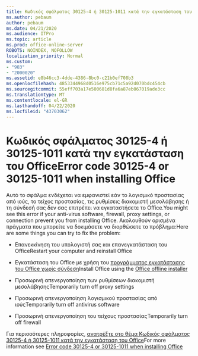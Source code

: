 ```yaml
---
title: Κωδικός σφάλματος 30125-4 ή 30125-1011 κατά την εγκατάσταση του Office
ms.author: pebaum
author: pebaum
ms.date: 04/21/2020
ms.audience: ITPro
ms.topic: article
ms.prod: office-online-server
ROBOTS: NOINDEX, NOFOLLOW
localization_priority: Normal
ms.custom:
- "983"
- "2000020"
ms.assetid: e8b46cc3-4dde-4386-8bc0-c21b0ef708b3
ms.openlocfilehash: 4853344968d0516e975cb71c5a92d070bdc454cb
ms.sourcegitcommit: 55eff703a17e500681d8fa6a87eb067019ade3cc
ms.translationtype: MT
ms.contentlocale: el-GR
ms.lasthandoff: 04/22/2020
ms.locfileid: "43703062"
---
```

# <a name="error-code-30125-4-or-30125-1011-when-installing-office"></a><span data-ttu-id="f1142-102">Κωδικός σφάλματος 30125-4 ή 30125-1011 κατά την εγκατάσταση του Office</span><span class="sxs-lookup"><span data-stu-id="f1142-102">Error code 30125-4 or 30125-1011 when installing Office</span></span>

<span data-ttu-id="f1142-103">Αυτό το σφάλμα ενδέχεται να εμφανιστεί εάν το λογισμικό προστασίας από ιούς, το τείχος προστασίας, τις ρυθμίσεις διακομιστή μεσολάβησης ή τη σύνδεσή σας δεν σας επιτρέπει να εγκαταστήσετε το Office.</span><span class="sxs-lookup"><span data-stu-id="f1142-103">You might see this error if your anti-virus software, firewall, proxy settings, or connection prevent you from installing Office.</span></span> <span data-ttu-id="f1142-104">Ακολουθούν ορισμένα πράγματα που μπορείτε να δοκιμάσετε να διορθώσετε το πρόβλημα:</span><span class="sxs-lookup"><span data-stu-id="f1142-104">Here are some things you can try to fix the problem:</span></span>
  
- <span data-ttu-id="f1142-105">Επανεκκίνηση του υπολογιστή σας και επανεγκατάσταση του Office</span><span class="sxs-lookup"><span data-stu-id="f1142-105">Restart your computer and reinstall Office</span></span>

- <span data-ttu-id="f1142-106">Εγκατάσταση του Office με χρήση του [προγράμματος εγκατάστασης του Office χωρίς σύνδεση](https://support.office.com/article/f0a85fe7-118f-41cb-a791-d59cef96ad1c?wt.mc_id=Alchemy_ClientDIA)</span><span class="sxs-lookup"><span data-stu-id="f1142-106">Install Office using the [Office offline installer](https://support.office.com/article/f0a85fe7-118f-41cb-a791-d59cef96ad1c?wt.mc_id=Alchemy_ClientDIA)</span></span>

- <span data-ttu-id="f1142-107">Προσωρινή απενεργοποίηση των ρυθμίσεων διακομιστή μεσολάβησης</span><span class="sxs-lookup"><span data-stu-id="f1142-107">Temporarily turn off proxy settings</span></span>

- <span data-ttu-id="f1142-108">Προσωρινή απενεργοποίηση λογισμικού προστασίας από ιούς</span><span class="sxs-lookup"><span data-stu-id="f1142-108">Temporarily turn off antivirus software</span></span>

- <span data-ttu-id="f1142-109">Προσωρινή απενεργοποίηση του τείχους προστασίας</span><span class="sxs-lookup"><span data-stu-id="f1142-109">Temporarily turn off firewall</span></span>

<span data-ttu-id="f1142-110">Για περισσότερες πληροφορίες, [ανατρέξτε στο θέμα Κωδικός σφάλματος 30125-4 ή 30125-1011 κατά την εγκατάσταση του Office](https://support.office.com/article/7bfabec6-76be-4cde-880e-819a9c569612?wt.mc_id=Alchemy_ClientDIA)</span><span class="sxs-lookup"><span data-stu-id="f1142-110">For more information see [Error code 30125-4 or 30125-1011 when installing Office](https://support.office.com/article/7bfabec6-76be-4cde-880e-819a9c569612?wt.mc_id=Alchemy_ClientDIA)</span></span>
  
